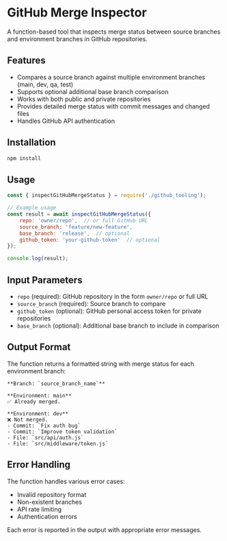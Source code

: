 # GitHub Merge Inspector

A function-based tool that inspects merge status between source branches and environment branches in GitHub repositories.

## Features

- Compares a source branch against multiple environment branches (main, dev, qa, test)
- Supports optional additional base branch comparison
- Works with both public and private repositories
- Provides detailed merge status with commit messages and changed files
- Handles GitHub API authentication

## Installation

```bash
npm install
```

## Usage

```javascript
const { inspectGitHubMergeStatus } = require('./github_tooling');

// Example usage
const result = await inspectGitHubMergeStatus({
    repo: 'owner/repo',  // or full GitHub URL
    source_branch: 'feature/new-feature',
    base_branch: 'release',  // optional
    github_token: 'your-github-token'  // optional
});

console.log(result);
```

## Input Parameters

- `repo` (required): GitHub repository in the form `owner/repo` or full URL
- `source_branch` (required): Source branch to compare
- `github_token` (optional): GitHub personal access token for private repositories
- `base_branch` (optional): Additional base branch to include in comparison

## Output Format

The function returns a formatted string with merge status for each environment branch:

```
**Branch: `source_branch_name`**

**Environment: main**
✅ Already merged.

**Environment: dev**
❌ Not merged.
- Commit: `Fix auth bug`
- Commit: `Improve token validation`
- File: `src/api/auth.js`
- File: `src/middleware/token.js`
```

## Error Handling

The function handles various error cases:
- Invalid repository format
- Non-existent branches
- API rate limiting
- Authentication errors

Each error is reported in the output with appropriate error messages. 